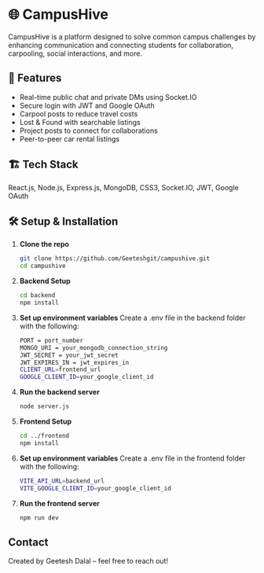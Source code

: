# 🌐 CampusHive

CampusHive is a platform designed to solve common campus challenges by enhancing communication and connecting students for collaboration, carpooling, social interactions, and more.

## 🚀 Features

- Real-time public chat and private DMs using Socket.IO  
- Secure login with JWT and Google OAuth  
- Carpool posts to reduce travel costs  
- Lost & Found with searchable listings  
- Project posts to connect for collaborations  
- Peer-to-peer car rental listings  

## 🏗️ Tech Stack

React.js, Node.js, Express.js, MongoDB, CSS3, Socket.IO, JWT, Google OAuth

## 🛠️ Setup & Installation

1. **Clone the repo**
   ```bash
   git clone https://github.com/Geeteshgit/campushive.git
   cd campushive

2. **Backend Setup**
   ```bash
   cd backend
   npm install

3. **Set up environment variables**
   Create a .env file in the backend folder with the following:
   ```bash
   PORT = port_number
   MONGO_URI = your_mongodb_connection_string
   JWT_SECRET = your_jwt_secret
   JWT_EXPIRES_IN = jwt_expires_in
   CLIENT_URL=frontend_url
   GOOGLE_CLIENT_ID=your_google_client_id

4. **Run the backend server**
   ```bash
   node server.js

5. **Frontend Setup**
   ```bash
   cd ../frontend
   npm install

3. **Set up environment variables**
   Create a .env file in the frontend folder with the following:
   ```bash
   VITE_API_URL=backend_url
   VITE_GOOGLE_CLIENT_ID=your_google_client_id

4. **Run the frontend server**
   ```bash
   npm run dev

## Contact

Created by Geetesh Dalal – feel free to reach out!